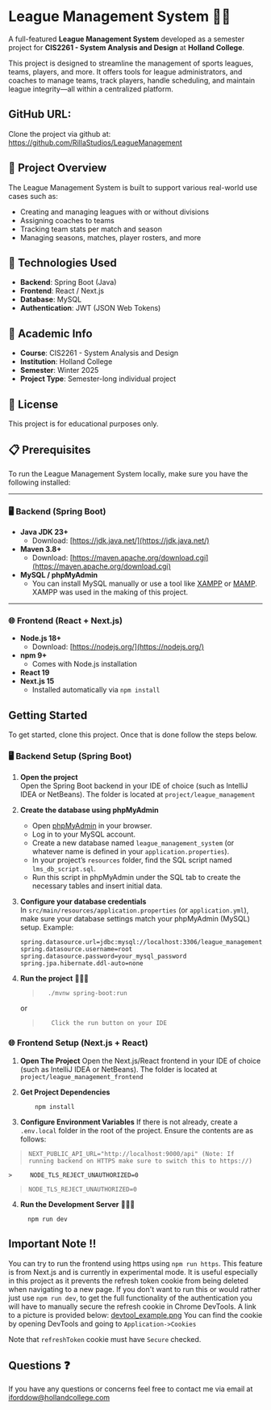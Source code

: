 # League Management System 🏒🥅
A full-featured **League Management System** developed as a semester project for **CIS2261 - System Analysis and Design** at **Holland College**.

This project is designed to streamline the management of sports leagues, teams, players, and more. It offers tools for league administrators, and coaches to manage teams, track players, handle scheduling, and maintain league integrity—all within a centralized platform. 

## GitHub URL:
Clone the project via github at: https://github.com/RillaStudios/LeagueManagement

## 📌 Project Overview

The League Management System is built to support various real-world use cases such as:
- Creating and managing leagues with or without divisions
- Assigning coaches to teams
- Tracking team stats per match and season
- Managing seasons, matches, player rosters, and more

## 🔧 Technologies Used

- **Backend**: Spring Boot (Java)
- **Frontend**: React / Next.js
- **Database**: MySQL
- **Authentication**: JWT (JSON Web Tokens)

## 🏫 Academic Info

- **Course**: CIS2261 - System Analysis and Design  
- **Institution**: Holland College  
- **Semester**: Winter 2025  
- **Project Type**: Semester-long individual project

## 📜 License

This project is for educational purposes only.

## 📋 Prerequisites

To run the League Management System locally, make sure you have the following installed:

---

### 🖥️ Backend (Spring Boot)

- **Java JDK 23+**
  - Download: [https://jdk.java.net/](https://jdk.java.net/)
- **Maven 3.8+**
  - Download: [https://maven.apache.org/download.cgi](https://maven.apache.org/download.cgi)
- **MySQL / phpMyAdmin**
  - You can install MySQL manually or use a tool like [XAMPP](https://www.apachefriends.org/) or [MAMP](https://www.mamp.info/). XAMPP was used in the making of this project.

---

### 🌐 Frontend (React + Next.js)

- **Node.js 18+**
  - Download: [https://nodejs.org/](https://nodejs.org/)
- **npm 9+**
  - Comes with Node.js installation
- **React 19**
- **Next.js 15**
  - Installed automatically via `npm install`

## Getting Started
To get started, clone this project. Once that is done follow the steps below.

### 🖥️ Backend Setup (Spring Boot)
1. **Open the project**  
   Open the Spring Boot backend in your IDE of choice (such as IntelliJ IDEA or NetBeans). The folder is located at `project/league_management`

2. **Create the database using phpMyAdmin**  
   - Open [phpMyAdmin](http://localhost/phpmyadmin) in your browser.
   - Log in to your MySQL account.
   - Create a new database named `league_management_system` (or whatever name is defined in your `application.properties`).
   - In your project’s `resources` folder, find the SQL script named `lms_db_script.sql`.
   - Run this script in phpMyAdmin under the SQL tab to create the necessary tables and insert initial data.

3. **Configure your database credentials**  
   In `src/main/resources/application.properties` (or `application.yml`), make sure your database settings match your phpMyAdmin (MySQL) setup. Example:

   ```properties
   spring.datasource.url=jdbc:mysql://localhost:3306/league_management_system
   spring.datasource.username=root
   spring.datasource.password=your_mysql_password
   spring.jpa.hibernate.ddl-auto=none
4. **Run the project** 🚀🚀🚀
	>       ./mvnw spring-boot:run
	or
    >        Click the run button on your IDE

### 🌐 Frontend Setup (Next.js + React)
1. **Open The Project** 
Open the Next.js/React frontend in your IDE of choice (such as IntelliJ IDEA or NetBeans). The folder is located at `project/league_management_frontend`
2. **Get Project Dependencies**

           npm install
3. **Configure Environment Variables** 
If there is not already, create a `.env.local` folder in the root of the project. Ensure the contents are as follows:

  >     NEXT_PUBLIC_API_URL="http://localhost:9000/api" (Note: If running backend on HTTPS make sure to switch this to https://)
	>     NODE_TLS_REJECT_UNAUTHORIZED=0
	
  >     NODE_TLS_REJECT_UNAUTHORIZED=0
4. **Run the Development Server** 🚀🚀🚀

         npm run dev

## Important Note ‼️
You can try to run the frontend using https using `npm run https`. This feature is from Next.js and is currently in experimental mode. It is useful especially in this project as it prevents the refresh token cookie from being deleted when navigating to a new page. If you don't want to run this or would rather just use `npm run dev`, to get the full functionality of the authentication you will have to manually secure the refresh cookie in Chrome DevTools. A link to a picture is provided below:
[devtool_example.png](https://hollandcollege-my.sharepoint.com/:i:/p/iforddow/Ebcld7QokDRCjXAJFpEvh-ABsnsF9c_tV_VibphaAsiAXQ?e=DFrTCe)
You can find the cookie by opening DevTools and going to `Application->Cookies`

Note that `refreshToken` cookie must have `Secure` checked.

## Questions ❓
If you have any questions or concerns feel free to contact me via email at iforddow@hollandcollege.com

